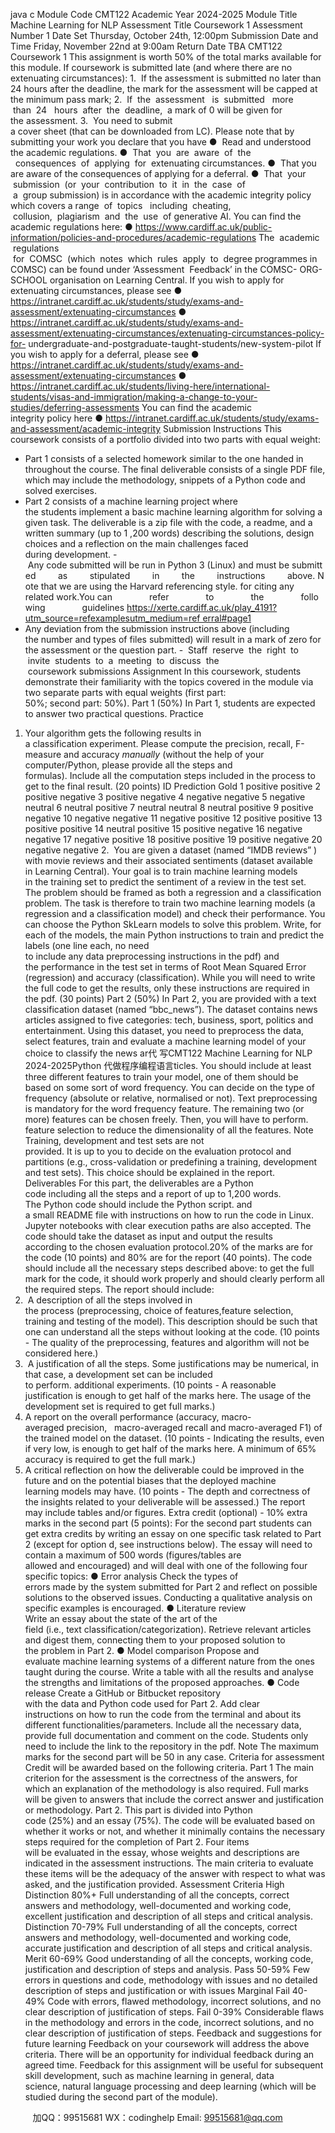 java c
Module Code CMT122
Academic Year 2024-2025
Module Title Machine Learning for NLP
Assessment Title Coursework 1
Assessment Number 1
Date Set Thursday, October 24th, 12:00pm
Submission Date and Time Friday, November 22nd at 9:00am Return Date TBA
CMT122 Coursework 1 
This assignment is worth 50% of the total marks available for this module. If coursework is submitted late (and where there are no extenuating circumstances):
1.  If the assessment is submitted no later than 24 hours after the deadline, the mark for the assessment will be capped at the minimum pass mark;
2.  If  the  assessment   is  submitted   more  than  24   hours  after  the  deadline,  a mark of 0 will be given for the assessment.
3.  You need to submit a cover sheet (that can be downloaded from LC).
Please note that by submitting your work you declare that you have
●  Read and understood the academic regulations.
●  That  you  are  aware  of  the   consequences  of  applying  for  extenuating circumstances.
●  That you are aware of the consequences of applying for a deferral.
●  That  your  submission  (or  your  contribution  to  it  in  the  case  of  a  group submission) is in accordance with the academic integrity policy which covers a range  of  topics   including  cheating,  collusion,  plagiarism  and  the  use  of generative AI.
You can find the academic regulations here:
● https://www.cardiff.ac.uk/public-information/policies-and-procedures/academic-regulations The  academic  regulations  for  COMSC  (which  notes  which  rules  apply  to  degree programmes in COMSC) can be found under ‘Assessment  Feedback’ in the COMSC- ORG-SCHOOL organisation on Learning Central.
If you wish to apply for extenuating circumstances, please see
● https://intranet.cardiff.ac.uk/students/study/exams-and-assessment/extenuating-circumstances 
● https://intranet.cardiff.ac.uk/students/study/exams-and-assessment/extenuating-circumstances/extenuating-circumstances-policy-for- undergraduate-and-postgraduate-taught-students/new-system-pilot 
If you wish to apply for a deferral, please see
● https://intranet.cardiff.ac.uk/students/study/exams-and-assessment/extenuating-circumstances 
● https://intranet.cardiff.ac.uk/students/living-here/international-students/visas-and-immigration/making-a-change-to-your-studies/deferring-assessments 
You can find the academic integrity policy here
● https://intranet.cardiff.ac.uk/students/study/exams-and-assessment/academic-integrity 
Submission Instructions 
This coursework consists of a portfolio divided into two parts with equal weight:
- Part 1 consists of a selected homework similar to the one handed in throughout the course. The final deliverable consists of a single PDF file, which may include the methodology, snippets of a Python code and solved exercises.
- Part 2 consists of a machine learning project where the students implement a basic machine learning algorithm for solving a given task. The deliverable is a zip file with the code, a readme, and a written summary (up to 1 ,200 words) describing the solutions, design choices and a reflection on the main challenges faced during development. - Any code submitted will be run in Python 3 (Linux) and must be submitted         as         stipulated         in         the         instructions         above. Note that we are using the Harvard referencing style. for citing any related work.You can               refer               to               the               following               guidelines https://xerte.cardiff.ac.uk/play_4191?utm_source=refexamplesutm_medium=ref erral#page1
- Any deviation from the submission instructions above (including the number and types of files submitted) will result in a mark of zero for the assessment or the question part.
-  Staff  reserve  the  right  to  invite  students  to  a  meeting  to  discuss  the  coursework submissions
Assignment 
In this coursework, students demonstrate their familiarity with the topics covered in the module via two separate parts with equal weights (first part: 50%; second part: 50%).
Part 1 (50%) 
In Part 1, students are expected to answer two practical questions.
Practice 
1. Your algorithm gets the following results in a classification experiment. Please compute the precision, recall, F-measure and accuracy *manually* (without the help of your computer/Python, please provide all the steps and formulas). Include all the computation steps included in the process to get to the final result. (20 points) 
ID 
Prediction 
Gold 
1 
positive 
positive 
2 
positive 
negative 
3 
positive 
negative 
4 
negative 
negative 
5 
negative 
neutral 
6 
neutral 
positive 
7 
neutral 
neutral 
8 
neutral 
positive 
9 
positive 
negative 
10 
negative 
negative 
11 
negative 
positive 
12 
positive 
positive 
13 
positive 
positive 
14 
neutral 
positive 
15 
positive 
negative 
16 
negative 
negative 
17 
negative 
positive 
18 
positive 
positive 
19 
positive 
negative 
20 
negative 
negative 
2.  You are given a dataset (named “IMDB reviews” ) with movie reviews and their
associated sentiments (dataset available in Learning Central). Your goal is to train machine learning models in the training set to predict the sentiment of a review in the test set. The problem should be framed as both a regression and a classification problem. The task is therefore to train two machine learning models (a regression and a classification model) and check their performance. 
You can choose the Python SkLearn models to solve this problem.
Write, for each of the models, the main Python instructions to train and predict the labels (one line each, no need to include any data preprocessing instructions in the pdf) and the performance in the test set in terms of Root Mean Squared Error (regression) and accuracy (classification).
While you will need to write the full code to get the results, only these instructions are required in the pdf. (30 points) 
Part 2 (50%) 
In Part 2, you are provided with a text classification dataset (named “bbc_news”). The dataset contains news articles assigned to five categories: tech, business, sport, politics and entertainment. Using this dataset, you need to preprocess the data, select features, train and evaluate a machine learning model of your choice to classify the news ar代 写CMT122 Machine Learning for NLP 2024-2025Python
代做程序编程语言ticles. 
You should include at least three different features to train your model, one of them should be based on some sort of word frequency.
You can decide on the type of frequency (absolute or relative, normalised or not). Text preprocessing is mandatory for the word frequency feature.
The remaining two (or more) features can be chosen freely. Then, you will have to perform. feature selection to reduce the dimensionality of all the features.
Note 
Training, development and test sets are not provided. It is up to you to decide on the evaluation protocol and partitions (e.g., cross-validation or predefining a training, development and test sets). This choice should be explained in the report.
Deliverables 
For this part, the deliverables are a Python code including all the steps and a report of up to 1,200 words.
The Python code should include the Python script. and a small README file with instructions on how to run the code in Linux. Jupyter notebooks with clear execution paths are also accepted.
The code should take the dataset as input and output the results according to the chosen evaluation protocol.20% of the marks are for the code (10 points) and 80% are for the report (40 points). The code should include all the necessary steps described above: to get the full mark for the code, it should work properly and should clearly perform all the required steps. The report should include:
1.  A description of all the steps involved in the process (preprocessing, choice of
features,feature selection, training and testing of the model). This description should be such that one can understand all the steps without looking at the code.
(10 points - The quality of the preprocessing, features and algorithm will not be considered here.) 
2.  A justification of all the steps. Some justifications may be numerical, in that case, a development set can be included to perform. additional experiments.
(10 points - A reasonable justification is enough to get half of the marks here. The usage of the development set is required to get full marks.) 
3. A report on the overall performance (accuracy, macro-averaged precision,   macro-averaged recall and macro-averaged F1) of the trained model on the dataset.
(10 points - Indicating the results, even if very low, is enough to get half of the marks here. A minimum of 65% accuracy is required to get the full mark.) 
4. A critical reflection on how the deliverable could be improved in the future and on the potential biases that the deployed machine learning models may have.
(10 points - The depth and correctness of the insights related to your deliverable will be assessed.) 
The report may include tables and/or figures.
Extra credit (optional) - 10% extra marks in the second part (5 points): For the
second part students can get extra credits by writing an essay on one specific task
related to Part 2 (except for option d, see instructions below). The essay will need to
contain a maximum of 500 words (figures/tables are allowed and encouraged) and will
deal with one of the following four specific topics:
● Error analysis Check the types of errors made by the system submitted for Part
2 and reflect on possible solutions to the observed issues. Conducting a qualitative analysis on specific examples is encouraged.
● Literature review Write an essay about the state of the art of the field (i.e., text classification/categorization). Retrieve relevant articles and digest them, connecting them to your proposed solution to the problem in Part 2.
● Model comparison Propose and evaluate machine learning systems of a
different nature from the ones taught during the course. Write a table with all the results and analyse the strengths and limitations of the proposed approaches.
● Code release Create a GitHub or Bitbucket repository with the data and Python code used for Part 2. Add clear instructions on how to run the code from the terminal and about its different functionalities/parameters. Include all the necessary data, provide full documentation and comment on the code. Students only need to include the link to the repository in the pdf. 
Note The maximum marks for the second part will be 50 in any case.
Criteria for assessment 
Credit will be awarded based on the following criteria.
Part 1 
The main criterion for the assessment is the correctness of the answers, for which an explanation of the methodology is also required. Full marks will be given to answers that include the correct answer and justification or methodology. 
Part 2. This part is divided into Python code (25%) and an essay (75%). The code will be evaluated based on whether it works or not, and whether it minimally contains the necessary steps required for the completion of Part 2. Four items will be evaluated in the essay, whose weights and descriptions are indicated in the assessment instructions.
The main criteria to evaluate these items will be the adequacy of the answer with respect to what was asked, and the justification provided.
Assessment Criteria 
High 
Distinction 80%+ Full understanding of all the concepts, correct answers and methodology, 
well-documented and working code, excellent justification and description of all steps and critical analysis. 
Distinction 70-79% Full understanding of all the concepts, correct answers and methodology, well-documented and working code, accurate justification and description of all steps and critical analysis. 
Merit 
60-69% 
Good understanding of all the concepts, working code, justification and description of steps and analysis. 
Pass 
50-59% 
Few errors in questions and code, methodology with issues and no detailed description of steps and justification or with issues 
Marginal Fail 40-49% 
Code with errors, flawed methodology, incorrect solutions, and no clear description of justification of steps. 
Fail 
0-39% 
Considerable flaws in the methodology and errors in the code, incorrect solutions, and no clear description of justification of steps. 
Feedback and suggestions for future learning 
Feedback on your coursework will address the above criteria. There will be an opportunity for individual feedback during an agreed time.
Feedback for this assignment will be useful for subsequent skill development, such as machine learning in general, data science, natural language processing and deep learning (which will be studied during the second part of the module).

         
加QQ：99515681  WX：codinghelp  Email: 99515681@qq.com
